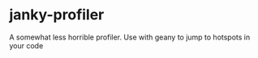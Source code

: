 # janky-profiler
A somewhat less horrible profiler. Use with geany to jump to hotspots in  your code

